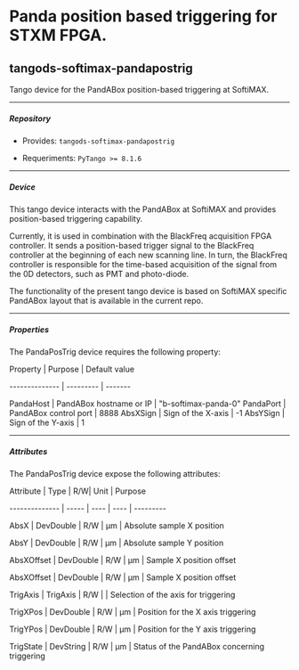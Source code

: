 # Panda position based triggering for STXM FPGA.

## tangods-softimax-pandapostrig


Tango device for the PandABox position-based triggering at SoftiMAX.


____________________________________________________________________________

##### Repository


- Provides: `tangods-softimax-pandapostrig`

- Requeriments: `PyTango >= 8.1.6`


____________________________________________________________________________

##### Device

This tango device interacts with the PandABox at SoftiMAX and provides position-based triggering capability.

Currently, it is used in combination with the BlackFreq acquisition FPGA controller. It sends a position-based trigger signal to the BlackFreq controller at the beginning of each new scanning line. In turn, the BlackFreq controller is responsible for the time-based acquisition of the signal from the 0D detectors, such as PMT and photo-diode.

The functionality of the present tango device is based on SoftiMAX specific PandABox layout that is available in the current repo.

____________________________________________________________________________

##### Properties

The PandaPosTrig device requires the following property:

Property | Purpose | Default value

-------------- | --------- | -------

PandaHost | PandABox hostname or IP | "b-softimax-panda-0"
PandaPort | PandABox control port | 8888
AbsXSign | Sign of the X-axis | -1
AbsYSign | Sign of the Y-axis | 1




____________________________________________________________________________

##### Attributes

The PandaPosTrig device expose the following attributes:

Attribute | Type | R/W| Unit | Purpose

-------------- | ----- | ---- | ---- | ---------

AbsX | DevDouble | R/W | µm | Absolute sample X position

AbsY | DevDouble | R/W | µm  | Absolute sample Y position

AbsXOffset | DevDouble | R/W | µm  | Sample X position offset

AbsXOffset | DevDouble | R/W | µm  | Sample X position offset

TrigAxis | TrigAxis | R/W | | Selection of the axis for triggering 

TrigXPos | DevDouble | R/W | µm | Position for the X axis triggering

TrigYPos | DevDouble | R/W | µm | Position for the Y axis triggering

TrigState | DevString | R/W | µm | Status of the PandABox concerning triggering
